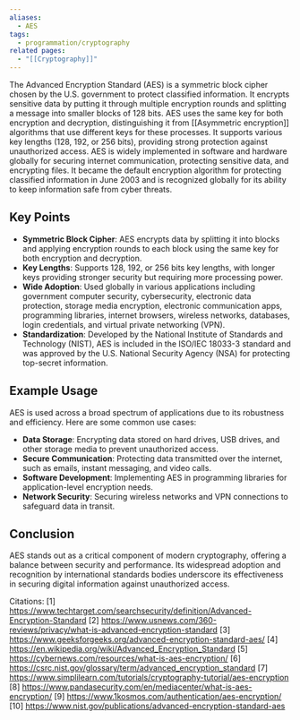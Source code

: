 ```yaml
---
aliases:
  - AES
tags:
  - programmation/cryptography
related pages:
  - "[[Cryptography]]"
---
```

The Advanced Encryption Standard (AES) is a symmetric block cipher chosen by the U.S. government to protect classified information. It encrypts sensitive data by putting it through multiple encryption rounds and splitting a message into smaller blocks of 128 bits. AES uses the same key for both encryption and decryption, distinguishing it from [[Asymmetric encryption]] algorithms that use different keys for these processes. It supports various key lengths (128, 192, or 256 bits), providing strong protection against unauthorized access. AES is widely implemented in software and hardware globally for securing internet communication, protecting sensitive data, and encrypting files. It became the default encryption algorithm for protecting classified information in June 2003 and is recognized globally for its ability to keep information safe from cyber threats.
## Key Points

- **Symmetric Block Cipher**: AES encrypts data by splitting it into blocks and applying encryption rounds to each block using the same key for both encryption and decryption.
- **Key Lengths**: Supports 128, 192, or 256 bits key lengths, with longer keys providing stronger security but requiring more processing power.
- **Wide Adoption**: Used globally in various applications including government computer security, cybersecurity, electronic data protection, storage media encryption, electronic communication apps, programming libraries, internet browsers, wireless networks, databases, login credentials, and virtual private networking (VPN).
- **Standardization**: Developed by the National Institute of Standards and Technology (NIST), AES is included in the ISO/IEC 18033-3 standard and was approved by the U.S. National Security Agency (NSA) for protecting top-secret information.

## Example Usage

AES is used across a broad spectrum of applications due to its robustness and efficiency. Here are some common use cases:

- **Data Storage**: Encrypting data stored on hard drives, USB drives, and other storage media to prevent unauthorized access.
- **Secure Communication**: Protecting data transmitted over the internet, such as emails, instant messaging, and video calls.
- **Software Development**: Implementing AES in programming libraries for application-level encryption needs.
- **Network Security**: Securing wireless networks and VPN connections to safeguard data in transit.

## Conclusion

AES stands out as a critical component of modern cryptography, offering a balance between security and performance. Its widespread adoption and recognition by international standards bodies underscore its effectiveness in securing digital information against unauthorized access.

Citations:
[1] https://www.techtarget.com/searchsecurity/definition/Advanced-Encryption-Standard
[2] https://www.usnews.com/360-reviews/privacy/what-is-advanced-encryption-standard
[3] https://www.geeksforgeeks.org/advanced-encryption-standard-aes/
[4] https://en.wikipedia.org/wiki/Advanced_Encryption_Standard
[5] https://cybernews.com/resources/what-is-aes-encryption/
[6] https://csrc.nist.gov/glossary/term/advanced_encryption_standard
[7] https://www.simplilearn.com/tutorials/cryptography-tutorial/aes-encryption
[8] https://www.pandasecurity.com/en/mediacenter/what-is-aes-encryption/
[9] https://www.1kosmos.com/authentication/aes-encryption/
[10] https://www.nist.gov/publications/advanced-encryption-standard-aes